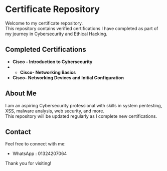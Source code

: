 # Certificate Repository

Welcome to my certificate repository.  
This repository contains verified certifications I have completed as part of my journey in Cybersecurity and Ethical Hacking.

## Completed Certifications

- **Cisco - Introduction to Cybersecurity**
- - **Cisco- Networking Basics**
- **Cisco- Networking Devices and Initial Configuration**

## About Me

I am an aspiring Cybersecurity professional with skills in system pentesting, XSS, malware analysis, web security, and more.  
This repository will be updated regularly as I complete new certifications.

## Contact

Feel free to connect with me:  
- WhatsApp : 01324207064

Thank you for visiting!

